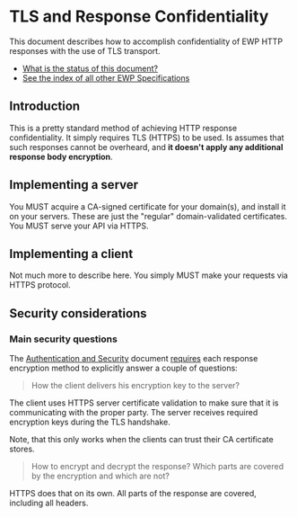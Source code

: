 TLS and Response Confidentiality
================================

This document describes how to accomplish confidentiality of EWP HTTP responses
with the use of TLS transport.

* [What is the status of this document?][statuses]
* [See the index of all other EWP Specifications][develhub]


Introduction
------------

This is a pretty standard method of achieving HTTP response confidentiality. It
simply requires TLS (HTTPS) to be used. Is assumes that such responses cannot
be overheard, and **it doesn't apply any additional response body encryption**.


Implementing a server
---------------------

You MUST acquire a CA-signed certificate for your domain(s), and install it on
your servers. These are just the "regular" domain-validated certificates. You
MUST serve your API via HTTPS.


Implementing a client
---------------------

Not much more to describe here. You simply MUST make your requests via HTTPS
protocol.


Security considerations
-----------------------

### Main security questions

The [Authentication and Security][sec-intro] document
[requires][sec-method-rules] each response encryption method to explicitly
answer a couple of questions:

> How the client delivers his encryption key to the server?

The client uses HTTPS server certificate validation to make sure that it is
communicating with the proper party. The server receives required encryption
keys during the TLS handshake.

Note, that this only works when the clients can trust their CA certificate
stores.

> How to encrypt and decrypt the response? Which parts are covered by the
> encryption and which are not?

HTTPS does that on its own. All parts of the response are covered, including
all headers.


[discovery-api]: https://github.com/erasmus-without-paper/ewp-specs-api-discovery
[develhub]: http://developers.erasmuswithoutpaper.eu/
[statuses]: https://github.com/erasmus-without-paper/ewp-specs-management/blob/stable-v1/README.md#statuses
[sec-intro]: https://github.com/erasmus-without-paper/ewp-specs-sec-intro
[sec-method-rules]: https://github.com/erasmus-without-paper/ewp-specs-sec-intro#rules

